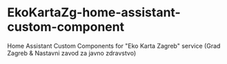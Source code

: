 # EkoKartaZg-home-assistant-custom-component
Home Assistant Custom Components for "Eko Karta Zagreb" service (Grad Zagreb &amp; Nastavni zavod za javno zdravstvo)
